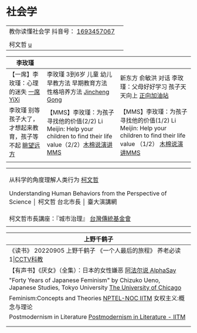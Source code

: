# 社会学

|                                                                                                                 |   |
| --------------------------------------------------------------------------------------------------------------- | - |
| 教你读懂社会学 抖音号： [1693457067](https://www.douyin.com/user/MS4wLjABAAAAgWBajCqXJLehU1itawx4IFNyVZDKVgV8YEb4\_tmywqY) |   |
|                                                                                                                 |   |
| 柯文哲 [u](https://www.youtube.com/channel/UCllMvuz1DIPIoqNnur7\_Pig)                                              |   |



| 李玫瑾                                                                         |                                                                                                                                            |                                                                                                                                              |
| --------------------------------------------------------------------------- | ------------------------------------------------------------------------------------------------------------------------------------------ | -------------------------------------------------------------------------------------------------------------------------------------------- |
| 【一席】李玫瑾：心理的迷失 [一席YiXi](https://www.youtube.com/watch?v=OvK-oGLhg1A)         | 李玫瑾 3到6岁 儿童 幼儿 早教方法 早期教育方法 性格培养方法 [Jincheng Gong](https://www.youtube.com/watch?v=nzxCvjIWacA)                                             | 新东方 俞敏洪 对话 李玫瑾：父母好好学习 孩子天天向上 [正向加油站](https://www.youtube.com/watch?v=VNg7v37bHc4)                                                            |
| 李玫瑾 别等孩子大了，才想起来教育，孩子等不起 [眺望远方](https://www.youtube.com/watch?v=-uQk4xwAGqU) | 【MMS】李玫瑾：为孩子寻找他的价值(2/2) Li Meijin: Help your children to find their life value（2/2）[木棉说演讲MMS](https://www.youtube.com/watch?v=QPxT6MBnmDQ) | 【MMS】李玫瑾：为孩子寻找他的价值(1/2) Li Meijin: Help your children to find their life value （1/2） [木棉说演讲MMS](https://www.youtube.com/watch?v=LWeQZvTScww) |
|                                                                             |                                                                                                                                            |                                                                                                                                              |



|                                                                                                                                                                          |
| ------------------------------------------------------------------------------------------------------------------------------------------------------------------------ |
| <p>从科学的角度理解人类行为 <a href="https://www.youtube.com/watch?v=UDAc5M4nTk8">柯文哲</a></p><p>Understanding Human Behaviors from the Perspective of Science │ 柯文哲 台北市長 │ 臺大演講網</p> |
| 柯文哲市長講座：『城市治理』 [台灣傳統基金會](https://www.youtube.com/watch?v=3jVQnoVinSI)                                                                                                    |
|                                                                                                                                                                          |

| 上野千鹤子                                                                                                                                                           |
| --------------------------------------------------------------------------------------------------------------------------------------------------------------- |
| 《读书》 20220905 上野千鹤子 《一个人最后的旅程》 养老必读1\|[CCTV科教](https://www.youtube.com/watch?v=y4YJCOHYLdk)                                                                     |
| 【有声书】《厌女》（全集）：日本的女性嫌恶 [阿法尔说 AlphaSay](https://www.youtube.com/watch?v=K-VAXAX3XIE)                                                                              |
| "Forty Years of Japanese Feminism" by Chizuko Ueno, Japanese Studies, Tokyo University [The University of Chicago](https://www.youtube.com/watch?v=SErdVYGTxVI) |
| Feminism:Concepts and Theories [NPTEL-NOC IITM](https://www.youtube.com/playlist?list=PLyqSpQzTE6M\_U7ubAeVvSEpMlFyRf4CYq) 女权主义:概念与理论                           |
| Postmodernism in Literature [Postmodernism in Literature - IITM](https://www.youtube.com/playlist?list=PLITr-mEtczXCRh0dd3MBir\_6wtgC2ZN74)                     |
|                                                                                                                                                                 |
|                                                                                                                                                                 |
